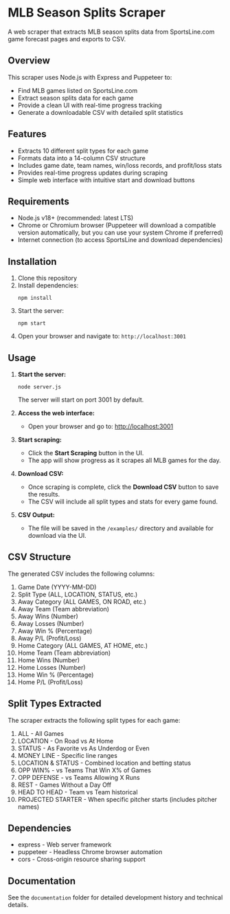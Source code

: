 # MLB Season Splits Scraper

A web scraper that extracts MLB season splits data from SportsLine.com game forecast pages and exports to CSV.

## Overview

This scraper uses Node.js with Express and Puppeteer to:
- Find MLB games listed on SportsLine.com
- Extract season splits data for each game
- Provide a clean UI with real-time progress tracking
- Generate a downloadable CSV with detailed split statistics

## Features

- Extracts 10 different split types for each game
- Formats data into a 14-column CSV structure
- Includes game date, team names, win/loss records, and profit/loss stats
- Provides real-time progress updates during scraping
- Simple web interface with intuitive start and download buttons

## Requirements

- Node.js v18+ (recommended: latest LTS)
- Chrome or Chromium browser (Puppeteer will download a compatible version automatically, but you can use your system Chrome if preferred)
- Internet connection (to access SportsLine and download dependencies)

## Installation

1. Clone this repository
2. Install dependencies:
   ```
   npm install
   ```
3. Start the server:
   ```
   npm start
   ```
4. Open your browser and navigate to: `http://localhost:3001`

## Usage

1. **Start the server:**
   ```
   node server.js
   ```
   The server will start on port 3001 by default.

2. **Access the web interface:**
   - Open your browser and go to: [http://localhost:3001](http://localhost:3001)

3. **Start scraping:**
   - Click the **Start Scraping** button in the UI.
   - The app will show progress as it scrapes all MLB games for the day.

4. **Download CSV:**
   - Once scraping is complete, click the **Download CSV** button to save the results.
   - The CSV will include all split types and stats for every game found.

5. **CSV Output:**
   - The file will be saved in the `/examples/` directory and available for download via the UI.

## CSV Structure

The generated CSV includes the following columns:
1. Game Date (YYYY-MM-DD)
2. Split Type (ALL, LOCATION, STATUS, etc.)
3. Away Category (ALL GAMES, ON ROAD, etc.)
4. Away Team (Team abbreviation)
5. Away Wins (Number)
6. Away Losses (Number)
7. Away Win % (Percentage)
8. Away P/L (Profit/Loss)
9. Home Category (ALL GAMES, AT HOME, etc.)
10. Home Team (Team abbreviation)
11. Home Wins (Number)
12. Home Losses (Number)
13. Home Win % (Percentage)
14. Home P/L (Profit/Loss)

## Split Types Extracted

The scraper extracts the following split types for each game:
1. ALL - All Games
2. LOCATION - On Road vs At Home
3. STATUS - As Favorite vs As Underdog or Even
4. MONEY LINE - Specific line ranges
5. LOCATION & STATUS - Combined location and betting status
6. OPP WIN% - vs Teams That Win X% of Games
7. OPP DEFENSE - vs Teams Allowing X Runs
8. REST - Games Without a Day Off
9. HEAD TO HEAD - Team vs Team historical
10. PROJECTED STARTER - When specific pitcher starts (includes pitcher names)

## Dependencies

- express - Web server framework
- puppeteer - Headless Chrome browser automation
- cors - Cross-origin resource sharing support

## Documentation

See the `documentation` folder for detailed development history and technical details. 